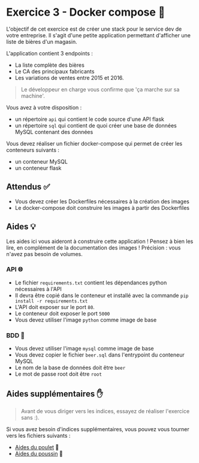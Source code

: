 # Exercice 3 - Docker compose 🐋

L'objectif de cet exercice est de créer une stack pour le service dev de votre entreprise.
Il s'agit d'une petite application permettant d'afficher une liste de bières d'un magasin.

L'application contient 3 endpoints : 
- La liste complète des bières
- Le CA des principaux fabricants
- Les variations de ventes entre 2015 et 2016.

> Le développeur en charge vous confirme que 'ça marche sur sa machine'.

Vous avez à votre disposition : 
- un répertoire `api` qui contient le code source d'une API flask
- un répertoire `sql` qui contient de quoi créer une base de données MySQL contenant des données

Vous devez réaliser un fichier docker-compose qui permet de créer les conteneurs suivants :
- un conteneur MySQL
- un conteneur flask

## Attendus ✅

- Vous devez créer les Dockerfiles nécessaires à la création des images
- Le docker-compose doit construire les images à partir des Dockerfiles

## Aides 💡

Les aides ici vous aideront à construire cette application !
Pensez à bien les lire, en complément de la documentation des images !
Précision : vous n'avez pas besoin de volumes.

### API 🌐

- Le fichier `requirements.txt` contient les dépendances python nécessaires à l'API
- Il devra être copié dans le conteneur et installé avec la commande `pip install -r requirements.txt`
- L'API doit exposer sur le port `80`.
- Le conteneur doit exposer le port `5000`
- Vous devez utiliser l'image `python` comme image de base

### BDD 💾

- Vous devez utiliser l'image `mysql` comme image de base
- Vous devez copier le fichier `beer.sql` dans l'entrypoint du conteneur MySQL
- Le nom de la base de données doit être `beer`
- Le mot de passe root doit être `root`

## Aides supplémentaires ✋

> Avant de vous diriger vers les indices, essayez de réaliser l'exercice sans :).

Si vous avez besoin d'indices supplémentaires, vous pouvez vous tourner vers les fichiers suivants : 
- [Aides du poulet](./consignes/poulet.md) 🐔
- [Aides du poussin](./consignes/poussin.md) 🐣